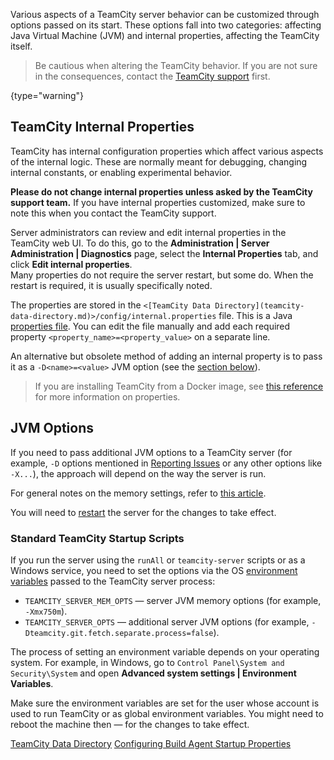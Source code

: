[//]: # (title: Configuring TeamCity Server Startup Properties)
[//]: # (auxiliary-id: Server Startup Properties;Configuring TeamCity Server Startup Properties)

Various aspects of a TeamCity server behavior can be customized through options passed on its start. These options fall into two categories: affecting Java Virtual Machine (JVM) and internal properties, affecting the TeamCity itself.

>Be cautious when altering the TeamCity behavior. If you are not sure in the consequences, contact the [TeamCity support](feedback.md) first.
>
{type="warning"}

## TeamCity Internal Properties 

TeamCity has internal configuration properties which affect various aspects of the internal logic. These are normally meant for debugging, changing internal constants, or enabling experimental behavior.

__Please do not change internal properties unless asked by the TeamCity support team.__ If you have internal properties customized, make sure to note this when you contact the TeamCity support.

Server administrators can review and edit internal properties in the TeamCity web UI. To do this, go to the __Administration | Server Administration | Diagnostics__ page, select the __Internal Properties__ tab, and click __Edit internal properties__.   
Many properties do not require the server restart, but some do. When the restart is required, it is usually specifically noted.

The properties are stored in the `<[TeamCity Data Directory](teamcity-data-directory.md)>/config/internal.properties` file. This is a Java [properties file](http://en.wikipedia.org/wiki/.properties). You can edit the file manually and add each required property `<property_name>=<property_value>` on a separate line.

An alternative but obsolete method of adding an internal property is to pass it as a `-D<name>=<value>` JVM option (see the [section below](#JVM+Options)).

>If you are installing TeamCity from a Docker image, see [this reference](https://hub.docker.com/r/jetbrains/teamcity-server/) for more information on properties.

## JVM Options

If you need to pass additional JVM options to a TeamCity server (for example, `-D` options mentioned in [Reporting Issues](reporting-issues.md) or any other options like `-X...`), the approach will depend on the way the server is run.

For general notes on the memory settings, refer to [this article](configure-server-installation.md#Configure+Memory+Settings+for+TeamCity+Server).

You will need to [restart](start-teamcity-server.md) the server for the changes to take effect.

### Standard TeamCity Startup Scripts

If you run the server using the `runAll` or `teamcity-server` scripts or as a Windows service, you need to set the options via the OS [environment variables](http://en.wikipedia.org/wiki/Environment_variable) passed to the TeamCity server process:
* `TEAMCITY_SERVER_MEM_OPTS` — server JVM memory options (for example, `-Xmx750m`).
* `TEAMCITY_SERVER_OPTS` — additional server JVM options (for example, `-Dteamcity.git.fetch.separate.process=false`).

The process of setting an environment variable depends on your operating system. For example, in Windows, go to `Control Panel\System and Security\System` and open __Advanced system settings | Environment Variables__.

Make sure the environment variables are set for the user whose account is used to run TeamCity or as global environment variables. You might need to reboot the machine then — for the changes to take effect.

<seealso>
        <category ref="concepts">
            <a href="teamcity-data-directory.md">TeamCity Data Directory</a>
        </category>
        <category ref="admin-guide">
            <a href="configuring-build-agent-startup-properties.md">Configuring Build Agent Startup Properties</a>
        </category>
</seealso>

